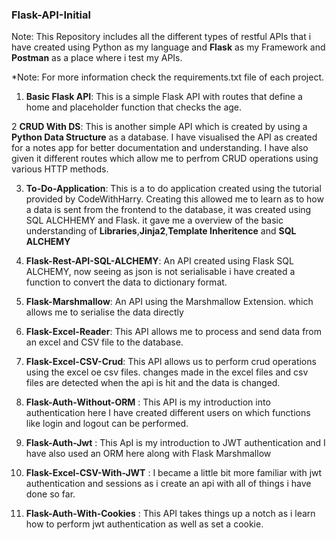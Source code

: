 ### Flask-API-Initial 
Note: This Repository includes all the different types of restful APIs that i have created using Python as my language and **Flask** as my Framework and **Postman** as a place where i test my APIs. 

*Note: For more information check the requirements.txt file of each project. 

1. __Basic Flask API__: This is a simple Flask API with routes that define a home and placeholder function that checks the age. 


2 __CRUD With DS__: This is another simple API which is created by using a __Python Data Structure__ as a database. I have visualised the API as created for a notes app for better documentation and understanding. I have also given it different routes which allow me to perfrom CRUD operations using various HTTP methods.

3. __To-Do-Application__: This is a to do application created using the tutorial provided by CodeWithHarry. Creating this allowed me to learn as to how a data is sent from the frontend to the database, it was created using SQL ALCHHEMY and Flask. it gave me a overview of the basic understanding of **Libraries**,**Jinja2**,**Template Inheritence** and **SQL ALCHEMY**

4. __Flask-Rest-API-SQL-ALCHEMY__: An API created using Flask SQL ALCHEMY, now seeing as json is not serialisable i have created a function to convert the data to dictionary format.

5. __Flask-Marshmallow__: An API using the Marshmallow Extension. which allows me to serialise the data directly 

6. __Flask-Excel-Reader__: This API allows me to process and send data from an excel and CSV file to the database. 

7. __Flask-Excel-CSV-Crud__: This API allows us to perform crud operations using the excel oe csv files. changes made in the excel files and csv files are detected when the api is hit and the data is changed.

8. __Flask-Auth-Without-ORM__ : This API is my introduction into authentication here I have created different users on which functions like login and logout can be performed.

9. __Flask-Auth-Jwt__ : This ApI is my introduction to JWT authentication and I have also used an ORM here along with Flask Marshmallow

10. __Flask-Excel-CSV-With-JWT__ : I became a little bit more familiar with jwt authentication and sessions as i create an api with all of things i have done so far.

11. __Flask-Auth-With-Cookies__ : This API takes things up a notch as i learn how to perform jwt authentication as well as set a cookie. 


